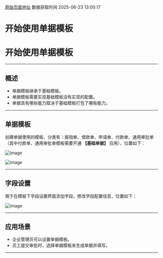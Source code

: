 [原始页面地址](https://docs.ekuaibao.com/docs/open-api/forms/info)
数据获取时间 2025-06-23 13:00:17

# 开始使用单据模板

# 开始使用单据模板

* * *

## 概述​

  * 单据模板继承于基础模板。
  * 单据模板需要实现基础模板没有实现的配置。
  * 单据具有哪些能力取决于基础模板打包了哪些能力。



* * *

## 单据模板​

创建单据使用的模板，分类有：报销单、借款单、申请单、付款单、通用审批单（其中付款单、通用审批单模板需要开通 **【基础单据】** 应用），位置如下：

![image](/assets/images/新建单据模板-118548820ca79f9a20d3f33b24c3cde6.png)

![image](/assets/images/基础单据-0216952f792302fbdabc92e56f50793a.png)

* * *

## 字段设置​

用于在模板下字段设置界面添加字段，修改字段配置信息，位置如下：

![image](/assets/images/字段设置-82cf61fe1d80d402abab7b54832d615c.png)

* * *

## 应用场景​

  * 企业管理员可以设置单据模板。
  * 员工提交审批时，选择单据模板来生成单据并填写。



* * *

